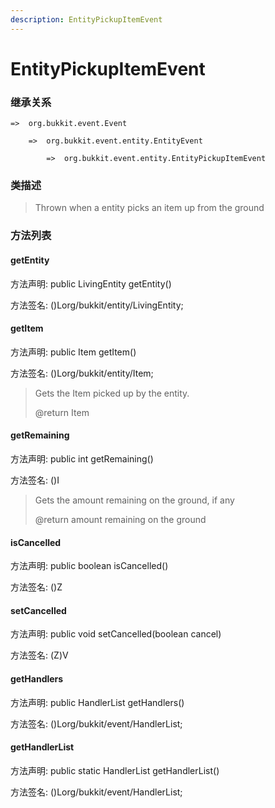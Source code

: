 ```yaml
---
description: EntityPickupItemEvent
---
```


# EntityPickupItemEvent

### 继承关系

    =>  org.bukkit.event.Event

        =>  org.bukkit.event.entity.EntityEvent

            =>  org.bukkit.event.entity.EntityPickupItemEvent

### 类描述

> Thrown when a entity picks an item up from the ground

### 方法列表

#### getEntity

方法声明: public LivingEntity getEntity()

方法签名: ()Lorg/bukkit/entity/LivingEntity;

#### getItem

方法声明: public Item getItem()

方法签名: ()Lorg/bukkit/entity/Item;

> Gets the Item picked up by the entity.
>
> @return Item

#### getRemaining

方法声明: public int getRemaining()

方法签名: ()I

> Gets the amount remaining on the ground, if any
>
> @return amount remaining on the ground

#### isCancelled

方法声明: public boolean isCancelled()

方法签名: ()Z

#### setCancelled

方法声明: public void setCancelled(boolean cancel)

方法签名: (Z)V

#### getHandlers

方法声明: public HandlerList getHandlers()

方法签名: ()Lorg/bukkit/event/HandlerList;

#### getHandlerList

方法声明: public static HandlerList getHandlerList()

方法签名: ()Lorg/bukkit/event/HandlerList;